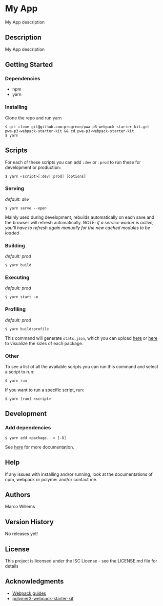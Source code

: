 # My App
My App description
## Description
My App description
## Getting Started
### Dependencies
* npm
* yarn
### Installing
Clone the repo and run yarn
```shell
$ git clone git@github.com:progreon/pwa-p3-webpack-starter-kit.git pwa-p3-webpack-starter-kit && cd pwa-p3-webpack-starter-kit
$ yarn
```
## Scripts
For each of these scripts you can add `:dev` or `:prod` to run these for development or production:
```shell
$ yarn <script>[:dev|:prod] [options]
```
### Serving
*default: dev*
```shell
$ yarn serve --open
```
Mainly used during development, rebuilds automatically on each save and the browser will refresh automatically.
*NOTE: if a service worker is active, you'll have to refresh again manually for the new cached modules to be loaded*
### Building
*default: prod*
```shell
$ yarn build
```
### Executing
*default: prod*
```shell
$ yarn start -o
```
### Profiling
*default: prod*
```shell
$ yarn build:profile
```
This command will generate `stats.json`, which you can upload [here](https://alexkuz.github.io/webpack-chart/) or [here](https://chrisbateman.github.io/webpack-visualizer/) to visualize the sizes of each package.
### Other
To see a list of all the available scripts you can run this command and select a script to run:
```shell
$ yarn run
```
If you want to run a specific script, run:
```shell
$ yarn [run] <script>
```
## Development
### Add dependencies
```shell
$ yarn add <package...> [-D]
```
See [here](https://yarnpkg.com/en/docs/cli/add) for more documentation.
## Help
If any issues with installing and/or running, look at the documentations of npm, webpack or polymer and/or contact me.
## Authors
Marco Willems
## Version History
No releases yet!
## License
This project is licensed under the ISC License - see the LICENSE.md file for details
## Acknowledgments
* [Webpack guides](https://webpack.js.org/guides/)
* [polymer3-webpack-starter-kit](https://github.com/Dabolus/polymer3-webpack-starter-kit)
